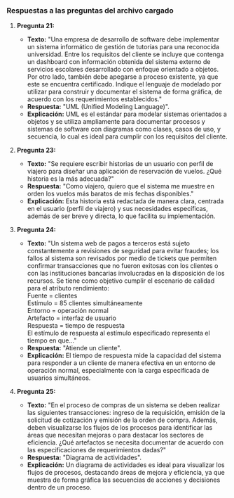 ### Respuestas a las preguntas del archivo cargado

1. **Pregunta 21:**  
   - **Texto:** "Una empresa de desarrollo de software debe implementar un sistema informático de gestión de tutorías para una reconocida universidad. Entre los requisitos del cliente se incluye que contenga un dashboard con información obtenida del sistema externo de servicios escolares desarrollado con enfoque orientado a objetos. Por otro lado, también debe apegarse a proceso existente, ya que este se encuentra certificado. Indique el lenguaje de modelado por utilizar para construir y documentar el sistema de forma gráfica, de acuerdo con los requerimientos establecidos."  
   - **Respuesta:** "UML (Unified Modeling Language)".  
   - **Explicación:** UML es el estándar para modelar sistemas orientados a objetos y se utiliza ampliamente para documentar procesos y sistemas de software con diagramas como clases, casos de uso, y secuencia, lo cual es ideal para cumplir con los requisitos del cliente.

2. **Pregunta 23:**  
   - **Texto:** "Se requiere escribir historias de un usuario con perfil de viajero para diseñar una aplicación de reservación de vuelos. ¿Qué historia es la más adecuada?"  
   - **Respuesta:** "Como viajero, quiero que el sistema me muestre en orden los vuelos más baratos de mis fechas disponibles."  
   - **Explicación:** Esta historia está redactada de manera clara, centrada en el usuario (perfil de viajero) y sus necesidades específicas, además de ser breve y directa, lo que facilita su implementación.

3. **Pregunta 24:**  
   - **Texto:** "Un sistema web de pagos a terceros está sujeto constantemente a revisiones de seguridad para evitar fraudes; los fallos al sistema son revisados por medio de tickets que permiten confirmar transacciones que no fueron exitosas con los clientes o con las instituciones bancarias involucradas en la disposición de los recursos. Se tiene como objetivo cumplir el escenario de calidad para el atributo rendimiento:  
     Fuente = clientes  
     Estímulo = 85 clientes simultáneamente  
     Entorno = operación normal  
     Artefacto = interfaz de usuario  
     Respuesta = tiempo de respuesta  
   El estímulo de respuesta al estímulo especificado representa el tiempo en que..."  
   - **Respuesta:** "Atiende un cliente".  
   - **Explicación:** El tiempo de respuesta mide la capacidad del sistema para responder a un cliente de manera efectiva en un entorno de operación normal, especialmente con la carga especificada de usuarios simultáneos.

4. **Pregunta 25:**  
   - **Texto:** "En el proceso de compras de un sistema se deben realizar las siguientes transacciones: ingreso de la requisición, emisión de la solicitud de cotización y emisión de la orden de compra. Además, deben visualizarse los flujos de los procesos para identificar las áreas que necesitan mejoras o para destacar los sectores de eficiencia. ¿Qué artefactos se necesita documentar de acuerdo con las especificaciones de requerimientos dadas?"  
   - **Respuesta:** "Diagrama de actividades".  
   - **Explicación:** Un diagrama de actividades es ideal para visualizar los flujos de procesos, destacando áreas de mejora y eficiencia, ya que muestra de forma gráfica las secuencias de acciones y decisiones dentro de un proceso.
